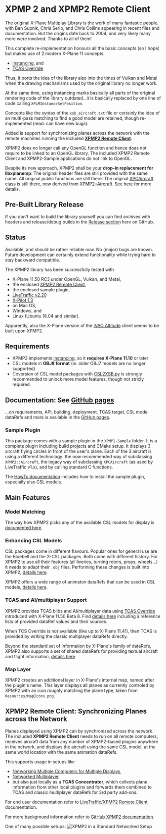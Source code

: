 XPMP 2 and XPMP2 Remote Client
=========

The original X-Plane Multiplay Library is the work of many fantastic people,
with Ben Supnik, Chris Serio, and Chris Collins appearing in recent files and documentation.
But the origins date back to 2004, and very likely many more were involved. Thanks to all of them!

This complete re-implementation honours all the basic concepts (so I hope)
but makes use of 2 modern X-Plane 11 concepts:
- [instancing](https://developer.x-plane.com/sdk/XPLMInstance/), and
- [TCAS Override](https://developer.x-plane.com/article/overriding-tcas-and-providing-traffic-information/)

Thus, it ports the idea of the library also into the times of Vulkan and Metal
when the drawing mechanisms used by the original library no longer work.

At the same time, using instancing marks basically all parts of the original rendering code
of the library outdated...it is basically replaced by one line of code calling
`XPLMInstanceSetPosition`.

Concepts like the syntax of the `xsb_aircraft.txt` file or certainly the idea of an
multi-pass matching to find a good model are retained, though re-implemented (read: can have new bugs).

Added is support for synchronizing planes across the network with the remote
machines running the included [**XPMP2 Remote Client**](#XPMP2-Remote-Client-Synchronizing-Planes-across-the-Network).

XPMP2 does no longer call any OpenGL function and hence does not require
to be linked to an OpenGL library. The included XPMP2 Remote Client and
XPMP2-Sample applications do not link to OpenGL.

Despite its new approach, XPMP2 shall be your **drop-in replacement for libxplanemp**:
The original header files are still provided with the same name.
All original public functions are still there.
The original [XPCAircraft class](https://twinfan.github.io/XPMP2/html/classXPCAircraft.html)
is still there, now derived from [XPMP2::Aircraft](https://twinfan.github.io/XPMP2/html/classXPMP2_1_1Aircraft.html).
See [here](https://twinfan.github.io/XPMP2/BackwardsCompatibility.html) for more details.

## Pre-Built Library Release ##

If you don't want to build the library yourself you can find archives with
headers and release/debug builds in the
[Release section](https://github.com/TwinFan/XPMP2/releases)
here on GitHub.

## Status ##

Available, and should be rather reliable now. No (major) bugs are known.
Future development can certainly extend functionality while trying hard
to stay backward compatible.

The XPMP2 library has been successfully tested with
- X-Plane 11.50 RC3 under OpenGL, Vulkan, and Metal,
- the enclosed [XPMP2 Remote Client](#XPMP2-Remote-Client-Synchronizing-Planes-across-the-Network),
- the enclosed sample plugin,
- [LiveTraffic v2.20](https://forums.x-plane.org/index.php?/files/file/49749-livetraffic/)
- [X-Pilot 1.3](http://xpilot-project.org/)
- on Mac OS,
- Windows, and
- Linux (Ubuntu 18.04 and similar).

Apparently, also the X-Plane version of the
[IVAO Altitude](https://www.ivao.aero/softdev/beta/altitudebeta.asp)
client seems to be built upon XPMP2.

## Requirements ##

- XPMP2 implements [instancing](https://developer.x-plane.com/sdk/XPLMInstance/),
  so it **requires X-Plane 11.10** or later
- CSL models in **OBJ8 format** (ie. older OBJ7 models are no longer supported)
- Coversion of CSL model packages with
  [CSL2XSB.py](https://github.com/TwinFan/CSL2XSB/releases) is strongly recommended
  to unlock more model features, though not stricly required.

## Documentation: See [GitHub pages](https://twinfan.github.io/XPMP2/) ##

...on requirements, API, building, deployment, TCAS target, CSL mode dataRefs
and more is available in the
[GitHub pages](https://twinfan.github.io/XPMP2/).

### Sample Plugin ###

This package comes with a sample plugin in the `XPMP2-Sample` folder. It is a complete
plugin including build projects and CMake setup. It displays 3 aircraft flying circles
in front of the user's plane. Each of the 3 aircraft is using a different technology:
the now recommended way of subclassing `XPMP2::Aircraft`, the legacy way
of subclassing `XPCAircraft` (as used by LiveTraffic v1.x), and by calling
standard C functions.

The [HowTo documentation](https://twinfan.github.io/XPMP2/HowTo.html#sample-plugin)
includes how to install the sample plugin, especially also CSL models.

## Main Features ##

### Model Matching ###

The way how XPMP2 picks any of the available CSL models for display
is [documented here](https://twinfan.github.io/XPMP2/Matching.html).

### Enhancing CSL Models ###

CSL packages come in different flavours. Popular ones for general use are
the Bluebell and the X-CSL packages. Both come with different history.
For XPMP2 to use all their features (all liveries, turning rotors, props, wheels...)
it needs to adapt their `.obj` files. Performing these changes is built into XPMP2,
[details here](https://twinfan.github.io/XPMP2/CopyingObjFiles.html).

XPMP2 offers a wide range of animaton dataRefs that can be used in CSL models,
[details here](https://twinfan.github.io/XPMP2/CSLdataRefs.html).

### TCAS and AI/multiplayer Support ###

XPMP2 provides TCAS blibs and AI/multiplayer data using
[TCAS Override](https://developer.x-plane.com/article/overriding-tcas-and-providing-traffic-information/)
introduced with X-Plane 11.50 Beta 8. Find
[details here](https://twinfan.github.io/XPMP2/TCAS.html)
including a reference lists of provided dataRef values and their sources.

When TCS Override is not available (like up to X-Plane 11.41),
then TCAS is provided by writing the classic multiplayer dataRefs directly.

Beyond the standard set of information by X-Plane's family of dataRefs,
XPMP2 also supports a set of shared dataRefs for providing
textual aircraft and flight information,
[details here](https://twinfan.github.io/XPMP2/SharedDataRefs.html).

### Map Layer ###

XPMP2 creates an additional layer in X-Plane's internal map, named after the
plugin's name. This layer displays all planes as currently controled by XPMP2
with an icon roughly matching the plane type, taken from `Resources/MapIcons.png`.

## XPMP2 Remote Client: Synchronizing Planes across the Network ##

Planes displayed using XPMP2 can by synchronized across the network.
The included **XPMP2 Remote Client** needs to run on all remote computers,
receives aircraft data from any number of XPMP2-based plugins anywhere
in the network, and displays the aircraft using the same CSL model,
at the same world location with the same animation dataRefs.

This supports usage in setups like
- [Networking Multiple Computers for Multiple Displays](https://x-plane.com/manuals/desktop/#networkingmultiplecomputersformultipledisplays),
- [Networked Multiplayer](https://x-plane.com/manuals/desktop/#networkedmultiplayer),
- but also just locally as a **TCAS Concentrator**, which collects plane
  information from other local plugins and forwards them combined to TCAS
  and classic multiplayer dataRefs for 3rd party add-ons.

For end user documentation refer to
[LiveTraffic/XPMP2 Remote Client](https://twinfan.gitbook.io/livetraffic/setup/installation/xpmp2-remote-client)
documentation.

For more background information refer to
[GitHub XPMP2 documentation](https://twinfan.github.io/XPMP2/Remote.html).

One of many possible setups:
![XPMP2 in a Standard Networked Setup](docs/pic/XPMP2_Remote_Standard.png)
